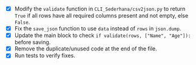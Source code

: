 - [x] Modify the `validate` function in `CLI_Sederhana/csv2json.py` to return `True` if all rows have all required columns present and not empty, else `False`.
- [x] Fix the `save_json` function to use `data` instead of `rows` in `json.dump`.
- [x] Update the main block to check `if validate(rows, ["Name", "Age"]):` before saving.
- [x] Remove the duplicate/unused code at the end of the file.
- [x] Run tests to verify fixes.
